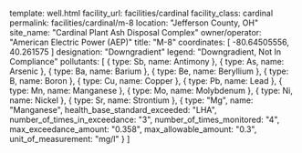 template: well.html
facility_url: facilities/cardinal
facility_class: cardinal
permalink: facilities/cardinal/m-8
location: "Jefferson County, OH"
site_name: "Cardinal Plant Ash Disposal Complex"
owner/operator: "American Electric Power (AEP)"
title: "M-8"
coordinates: [
  -80.64505556,
  40.261575
]
designation: "Downgradient"
legend: "Downgradient, Not In Compliance"
pollutants: [
{
  type: Sb,
  name: Antimony
},
{
  type: As,
  name: Arsenic
},
{
  type: Ba,
  name: Barium
},
{
  type: Be,
  name: Beryllium
},
{
  type: B,
  name: Boron
},
{
  type: Cu,
  name: Copper
},
{
  type: Pb,
  name: Lead
},
{
  type: Mn,
  name: Manganese
},
{
  type: Mo,
  name: Molybdenum
},
{
  type: Ni,
  name: Nickel
},
{
  type: Sr,
  name: Strontium
},
{
  type: "Mg",
  name: "Manganese",
  health_base_standard_exceeded: "LHA",
  number_of_times_in_exceedance: "3",
  number_of_times_monitored: "4",
  max_exceedance_amount: "0.358",
  max_allowable_amount: "0.3",
  unit_of_measurement: "mg/l"
  }
]
